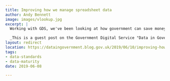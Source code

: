 ```yaml
---
title: Improving how we manage spreadsheet data
author: Andy Bennett
image: images/vlookup.jpg
excerpt: |
  Working with GDS, we've been looking at how government can save money in business processes through the use of data standards and the interoperability they bring. Since spreadsheets are probably here to stay, we've been looking at how to extract structured data from them. We built a tool that takes a simple but messy spreadsheet and extracts tabular data from it.

  _This is a guest post on the Government Digital Service "Data in Government" blog._
layout: redirect
location: https://dataingovernment.blog.gov.uk/2019/06/10/improving-how-we-manage-spreadsheet-data/
tags:
- data-standards
- data-maturity
date: 2019-06-08

---
```

